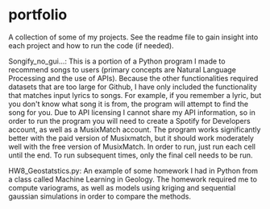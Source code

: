 # portfolio
A collection of some of my projects. See the readme file to gain insight into each project and how to run the code (if needed).

Songify_no_gui...: This is a portion of a Python program I made to recommend songs to users (primary concepts are Natural Language Processing and the use of APIs). Because the other functionalities required datasets that are too large for Github, I have only included the functionality that matches input lyrics to songs. For example, if you remember a lyric, but you don't know what song it is from, the program will attempt to find the song for you. Due to API licensing I cannot share my API information, so in order to run the program you will need to create a Spotify for Developers account, as well as a MusixMatch account. The program works significantly better with the paid version of Musixmatch, but it should work moderately well with the free version of MusixMatch. In order to run, just run each cell until the end. To run subsequent times, only the final cell needs to be run.

HW8_Geostatstics.py: An example of some homework I had in Python from a class called Machine Learning in Geology. The homework required me to compute variograms, as well as models using kriging and sequential gaussian simulations in order to compare the methods. 
